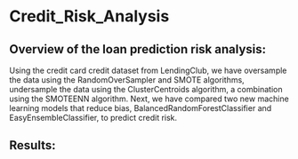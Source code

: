# Credit_Risk_Analysis

## Overview of the loan prediction risk analysis:
Using the credit card credit dataset from LendingClub, we have oversample the data using the RandomOverSampler and SMOTE algorithms, undersample the data using the ClusterCentroids algorithm, a combination using the SMOTEENN algorithm. Next, we have compared two new machine learning models that reduce bias, BalancedRandomForestClassifier and EasyEnsembleClassifier, to predict credit risk. 

## Results:

